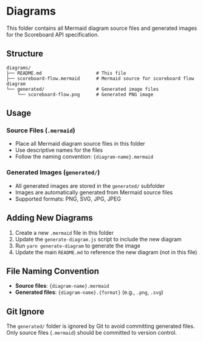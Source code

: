 # Diagrams

This folder contains all Mermaid diagram source files and generated images for the Scoreboard API specification.

## Structure

```
diagrams/
├── README.md                    # This file
├── scoreboard-flow.mermaid      # Mermaid source for scoreboard flow diagram
└── generated/                   # Generated image files
    └── scoreboard-flow.png      # Generated PNG image
```

## Usage

### Source Files (`.mermaid`)
- Place all Mermaid diagram source files in this folder
- Use descriptive names for the files
- Follow the naming convention: `{diagram-name}.mermaid`

### Generated Images (`generated/`)
- All generated images are stored in the `generated/` subfolder
- Images are automatically generated from Mermaid source files
- Supported formats: PNG, SVG, JPG, JPEG

## Adding New Diagrams

1. Create a new `.mermaid` file in this folder
2. Update the `generate-diagram.js` script to include the new diagram
3. Run `yarn generate-diagram` to generate the image
4. Update the main `README.md` to reference the new diagram (not in this file)

## File Naming Convention

- **Source files**: `{diagram-name}.mermaid`
- **Generated files**: `{diagram-name}.{format}` (e.g., `.png`, `.svg`)

## Git Ignore

The `generated/` folder is ignored by Git to avoid committing generated files. Only source files (`.mermaid`) should be committed to version control. 